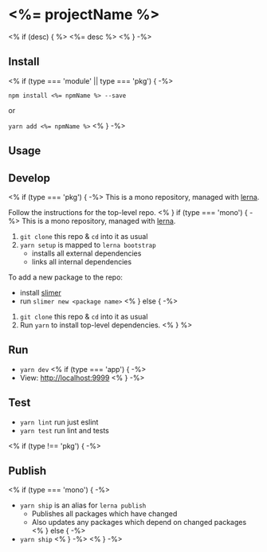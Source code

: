 # <%= projectName %>
<% if (desc) { %>
<%= desc %>
<% } -%>

## Install
<% if (type === 'module' || type === 'pkg')  { -%>

`npm install <%= npmName %> --save`

or

`yarn add <%= npmName %>`
<% } -%>


## Usage


## Develop

<% if (type === 'pkg') { -%>
This is a mono repository, managed with [lerna](https://lernajs.io/).

Follow the instructions for the top-level repo.
<% } if (type === 'mono') { -%>
This is a mono repository, managed with [lerna](https://lernajs.io/).

1. `git clone` this repo & `cd` into it as usual
2. `yarn setup` is mapped to `lerna bootstrap`
   - installs all external dependencies
   - links all internal dependencies

To add a new package to the repo:
   - install [slimer](https://github.com/TryGhost/slimer)
   - run `slimer new <package name>`
<% } else { -%>
1. `git clone` this repo & `cd` into it as usual
2. Run `yarn` to install top-level dependencies.
<% } %>

## Run

- `yarn dev`
<% if (type === 'app') { -%>
- View: [http://localhost:9999](http://localhost:9999)
<% } -%>


## Test

- `yarn lint` run just eslint
- `yarn test` run lint and tests


<% if (type !== 'pkg') { -%>
## Publish

<% if (type === 'mono') { -%>
- `yarn ship` is an alias for `lerna publish`
    - Publishes all packages which have changed
    - Also updates any packages which depend on changed packages
<% } else { -%>
- `yarn ship`
<% } -%>
<% } -%>
